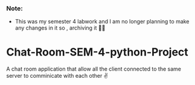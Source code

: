 ### Note:

- This was my semester 4 labwork and I am no longer planning to make any changes in it so , archiving it ✌🏽

# Chat-Room-SEM-4-python-Project

A chat room application that allow all the client connected to the same server to comminicate with each other ✌️
